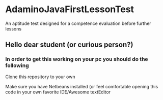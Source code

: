 # AdaminoJavaFirstLessonTest
An aptitude test designed for a competence evaluation before further lessons

## Hello dear student (or curious person?)

### In order to get this working on your pc you should do the following

Clone this repository to your own

Make sure you have Netbeans installed (or feel comfortable opening this code in your own favorite IDE/Awesome textEditor
